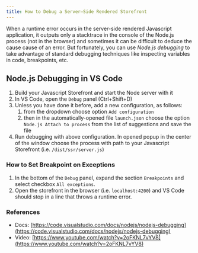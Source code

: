 ```yaml
---
title: How to Debug a Server–Side Rendered Storefront
---
```


When a runtime error occurs in the server-side rendered Javascript application, it outputs only a stacktrace in the console of the Node.js process (not in the browser) and sometimes it can be difficult to deduce the cause cause of an error. But fortunately, you can use _Node.js debugging_ to take advantage of standard debugging techniques like inspecting variables in code, breakpoints, etc.

## Node.js Debugging in VS Code

1. Build your Javascript Storefront and start the Node server with it
1. In VS Code, open the `Debug` panel (Ctrl+Shift+D)
1. Unless you have done it before, add a new configuration, as follows:
   1. from the dropdown choose option `Add configuration`
   2. then in the automatically-opened file `launch.json` choose the option `Node.js Attach to process` from the list of suggestions and save the file
1. Run debugging with above configuration. In opened popup in the center of the window choose the process with path to your Javascript Storefront (i.e. `/dist/ssr/server.js`)

### How to Set Breakpoint on Exceptions

1. In the bottom of the `Debug` panel, expand the section `Breakpoints` and select checkbox `All exceptions`.
1. Open the storefront in the browser (i.e. `localhost:4200`) and VS Code should stop in a line that throws a runtime error.

### References

- Docs: [https://code.visualstudio.com/docs/nodejs/nodejs-debugging](https://code.visualstudio.com/docs/nodejs/nodejs-debugging)
- Video: [https://www.youtube.com/watch?v=2oFKNL7vYV8](https://www.youtube.com/watch?v=2oFKNL7vYV8)
